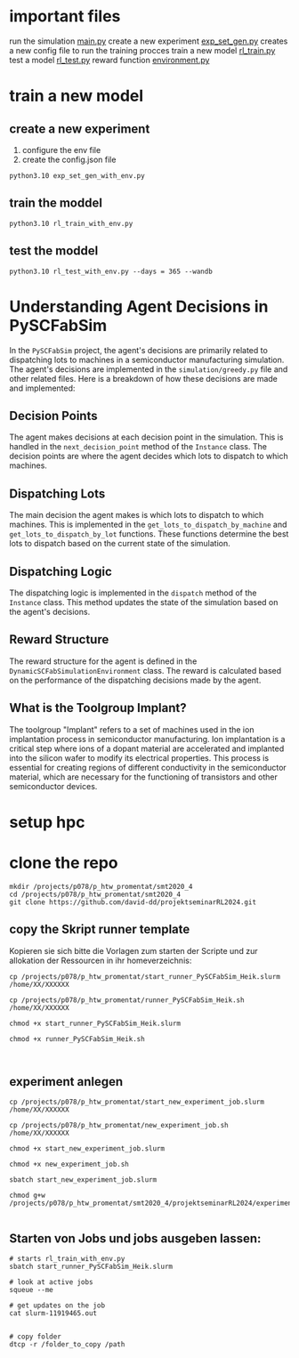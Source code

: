 # important files 

run the simulation [main.py](main.py)
create a new experiment [exp_set_gen.py](exp_set_gen.py) creates a new config file to run the training procces
train a new model [rl_train.py](rl_train.py)
test a model [rl_test.py](rl_test.py)
reward function [environment.py](./simulation/gym/environment.py)


# train a new model 

## create a new experiment 

1. configure the env file
2. create the config.json file 

```shell
python3.10 exp_set_gen_with_env.py
```

## train the moddel 

```shell
python3.10 rl_train_with_env.py
```

## test the moddel

```shell
python3.10 rl_test_with_env.py --days = 365 --wandb
```


# Understanding Agent Decisions in PySCFabSim

In the `PySCFabSim` project, the agent's decisions are primarily related to dispatching lots to machines in a semiconductor manufacturing simulation. The agent's decisions are implemented in the `simulation/greedy.py` file and other related files. Here is a breakdown of how these decisions are made and implemented:

## Decision Points
The agent makes decisions at each decision point in the simulation. This is handled in the `next_decision_point` method of the `Instance` class. The decision points are where the agent decides which lots to dispatch to which machines.

## Dispatching Lots
The main decision the agent makes is which lots to dispatch to which machines. This is implemented in the `get_lots_to_dispatch_by_machine` and `get_lots_to_dispatch_by_lot` functions. These functions determine the best lots to dispatch based on the current state of the simulation.

## Dispatching Logic
The dispatching logic is implemented in the `dispatch` method of the `Instance` class. This method updates the state of the simulation based on the agent's decisions.

## Reward Structure
The reward structure for the agent is defined in the `DynamicSCFabSimulationEnvironment` class. The reward is calculated based on the performance of the dispatching decisions made by the agent.



## What is the Toolgroup Implant?

The toolgroup "Implant" refers to a set of machines used in the ion implantation process in semiconductor manufacturing. Ion implantation is a critical step where ions of a dopant material are accelerated and implanted into the silicon wafer to modify its electrical properties. This process is essential for creating regions of different conductivity in the semiconductor material, which are necessary for the functioning of transistors and other semiconductor devices.



# setup hpc 

# clone the repo 

```shell
mkdir /projects/p078/p_htw_promentat/smt2020_4
cd /projects/p078/p_htw_promentat/smt2020_4
git clone https://github.com/david-dd/projektseminarRL2024.git

```

## copy the Skript runner template

Kopieren sie sich bitte die Vorlagen zum starten der Scripte und zur allokation der Ressourcen in ihr homeverzeichnis:
 
```shell
cp /projects/p078/p_htw_promentat/start_runner_PySCFabSim_Heik.slurm /home/XX/XXXXXX

cp /projects/p078/p_htw_promentat/runner_PySCFabSim_Heik.sh /home/XX/XXXXXX

chmod +x start_runner_PySCFabSim_Heik.slurm

chmod +x runner_PySCFabSim_Heik.sh



```

## experiment anlegen 
```shell
cp /projects/p078/p_htw_promentat/start_new_experiment_job.slurm /home/XX/XXXXXX

cp /projects/p078/p_htw_promentat/new_experiment_job.sh /home/XX/XXXXXX

chmod +x start_new_experiment_job.slurm

chmod +x new_experiment_job.sh

sbatch start_new_experiment_job.slurm

chmod g+w /projects/p078/p_htw_promentat/smt2020_4/projektseminarRL2024/experiments


```

## Starten von Jobs und jobs ausgeben lassen:

```shell
# starts rl_train_with_env.py
sbatch start_runner_PySCFabSim_Heik.slurm

# look at active jobs
squeue --me

# get updates on the job 
cat slurm-11919465.out


# copy folder
dtcp -r /folder_to_copy /path

```